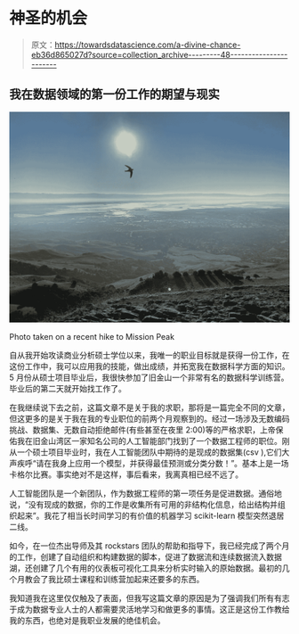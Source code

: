 # 神圣的机会

> 原文：<https://towardsdatascience.com/a-divine-chance-eb36d865027d?source=collection_archive---------48----------------------->

## 我在数据领域的第一份工作的期望与现实

![](img/63e608c33a208d683526730180a6cccc.png)

Photo taken on a recent hike to Mission Peak

自从我开始攻读商业分析硕士学位以来，我唯一的职业目标就是获得一份工作，在这份工作中，我可以应用我的技能，做出成绩，并拓宽我在数据科学方面的知识。5 月份从硕士项目毕业后，我很快参加了旧金山一个非常有名的数据科学训练营。毕业后的第二天就开始找工作了。

在我继续说下去之前，这篇文章不是关于我的求职，那将是一篇完全不同的文章，但这更多的是关于我在我的专业职位的前两个月观察到的。经过一场涉及无数编码挑战、数据集、无数自动拒绝邮件(有些甚至在夜里 2:00)等的严格求职，上帝保佑我在旧金山湾区一家知名公司的人工智能部门找到了一个数据工程师的职位。刚从一个硕士项目毕业时，我在人工智能团队中期待的是现成的数据集(csv ),它们大声疾呼“请在我身上应用一个模型，并获得最佳预测或分类分数！”。基本上是一场卡格尔比赛。事实绝对不是这样，事后看来，我离真相已经不远了。

人工智能团队是一个新团队，作为数据工程师的第一项任务是促进数据。通俗地说，“没有现成的数据，你的工作是收集所有可用的非结构化信息，给出结构并组织起来”。我花了相当长时间学习的有价值的机器学习 scikit-learn 模型突然退居二线。

如今，在一位杰出导师及其 rockstars 团队的帮助和指导下，我已经完成了两个月的工作，创建了自动组织和构建数据的脚本，促进了数据流和连续数据流入数据湖，还创建了几个有用的仪表板可视化工具来分析实时输入的原始数据。最初的几个月教会了我比硕士课程和训练营加起来还要多的东西。

我知道我在这里仅仅触及了表面，但我写这篇文章的原因是为了强调我们所有有志于成为数据专业人士的人都需要灵活地学习和做更多的事情。这正是这份工作教给我的东西，也绝对是我职业发展的绝佳机会。